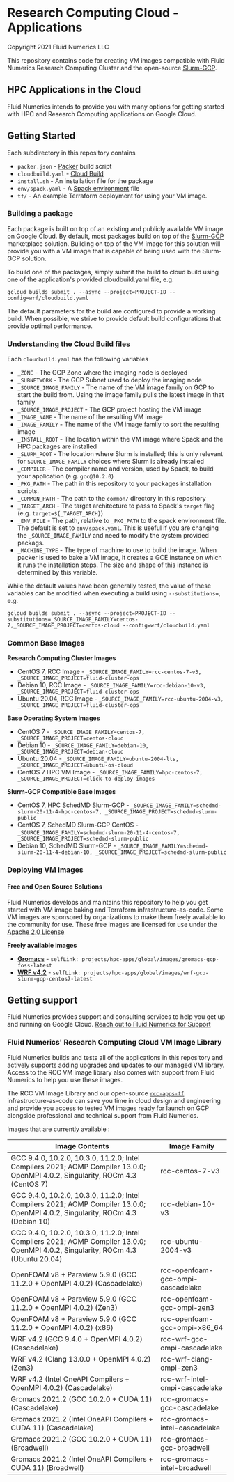 # Research Computing Cloud - Applications
Copyright 2021 Fluid Numerics LLC

This repository contains code for creating VM images compatible with Fluid Numerics Research Computing Cluster and the open-source [Slurm-GCP](https://github.com/schedmd/slurm-gcp).


## HPC Applications in the Cloud
Fluid Numerics intends to provide you with many options for getting started with HPC and Research Computing applications on Google Cloud.



## Getting Started
Each subdirectory in this repository contains
* `packer.json` - [Packer](https://packer.io) build script
* `cloudbuild.yaml` - [Cloud Build](https://cloud.google.com/build)
* `install.sh` - An installation file for the package
* `env/spack.yaml` - A [Spack environment](https://spack.readthedocs.io/en/latest/environments.html) file
* `tf/` - An example Terraform deployment for using your VM image.

### Building a package
Each package is built on top of an existing and publicly available VM image on Google Cloud. By default, most packages build on top of the [Slurm-GCP](https://console.cloud.google.com/marketplace/product/schedmd-slurm-public/schedmd-slurm-gcp) marketplace solution. Building on top of the VM image for this solution will provide you with a VM image that is capable of being used with the Slurm-GCP solution.

To build one of the packages, simply submit the build to cloud build using one of the application's provided cloudbuild.yaml file, e.g.

```
gcloud builds submit . --async --project=PROJECT-ID --config=wrf/cloudbuild.yaml
```
The default parameters for the build are configured to provide a working build. When possible, we strive to provide default build configurations that provide optimal performance.

### Understanding the Cloud Build files
Each `cloudbuild.yaml` has the following variables

* `_ZONE` -  The GCP Zone where the imaging node is deployed
* `_SUBNETWORK` - The GCP Subnet used to deploy the imaging node
* `_SOURCE_IMAGE_FAMILY` - The name of the VM image family on GCP to start the build from. Using the image family pulls the latest image in that family
* `_SOURCE_IMAGE_PROJECT` - The GCP project hosting the VM image
* `_IMAGE_NAME` - The name of the resulting VM image
* `_IMAGE_FAMILY` - The name of the VM image family to sort the resulting image
* `_INSTALL_ROOT` - The location within the VM image where Spack and the HPC packages are installed
* `_SLURM_ROOT` - The location where Slurm is installed; this is only relevant for `SOURCE_IMAGE_FAMILY` choices where Slurm is already installed
* `_COMPILER` - The compiler name and version, used by Spack, to build your application (e.g. `gcc@10.2.0`)
* `_PKG_PATH` - The path in this repository to your packages installation scripts.
* `_COMMON_PATH` - The path to the `common/` directory in this repository
* `_TARGET_ARCH` - The target architecture to pass to Spack's `target` flag (e.g. `target=${_TARGET_ARCH}`)
* `_ENV_FILE` - The path, relative to `_PKG_PATH` to the spack environment file. The default is set to `env/spack.yaml`. This is useful if you are changing the `_SOURCE_IMAGE_FAMILY` and need to modify the system provided packags.
* `_MACHINE_TYPE` - The type of machine to use to build the image. When packer is used to bake a VM image, it creates a GCE instance on which it runs the installation steps. The size and shape of this instance is determined by this variable.


While the default values have been generally tested, the value of these variables can be modified when executing a build using `--substitutions=`, e.g.
```
gcloud builds submit . --async --project=PROJECT-ID --substitutions=_SOURCE_IMAGE_FAMILY=centos-7,_SOURCE_IMAGE_PROJECT=centos-cloud --config=wrf/cloudbuild.yaml
```

### Common Base Images

**Research Computing Cluster Images**
* CentOS 7, RCC Image - `_SOURCE_IMAGE_FAMILY=rcc-centos-7-v3, _SOURCE_IMAGE_PROJECT=fluid-cluster-ops`
* Debian 10, RCC Image - `_SOURCE_IMAGE_FAMILY=rcc-debian-10-v3, _SOURCE_IMAGE_PROJECT=fluid-cluster-ops`
* Ubuntu 20.04, RCC Image - `_SOURCE_IMAGE_FAMILY=rcc-ubuntu-2004-v3, _SOURCE_IMAGE_PROJECT=fluid-cluster-ops`

**Base Operating System Images**
* CentOS 7 - `_SOURCE_IMAGE_FAMILY=centos-7, _SOURCE_IMAGE_PROJECT=centos-cloud`
* Debian 10 - `_SOURCE_IMAGE_FAMILY=debian-10, _SOURCE_IMAGE_PROJECT=debian-cloud`
* Ubuntu 20.04 - `_SOURCE_IMAGE_FAMILY=ubuntu-2004-lts, _SOURCE_IMAGE_PROJECT=ubuntu-os-cloud`
* CentOS 7 HPC VM Image - `_SOURCE_IMAGE_FAMILY=hpc-centos-7, _SOURCE_IMAGE_PROJECT=click-to-deploy-images`

**Slurm-GCP Compatible Base Images**
* CentOS 7, HPC SchedMD Slurm-GCP - `_SOURCE_IMAGE_FAMILY=schedmd-slurm-20-11-4-hpc-centos-7, _SOURCE_IMAGE_PROJECT=schedmd-slurm-public`
* CentOS 7, SchedMD Slurm-GCP CentOS - `_SOURCE_IMAGE_FAMILY=schedmd-slurm-20-11-4-centos-7, _SOURCE_IMAGE_PROJECT=schedmd-slurm-public`
* Debian 10, SchedMD Slurm-GCP - `_SOURCE_IMAGE_FAMILY=schedmd-slurm-20-11-4-debian-10, _SOURCE_IMAGE_PROJECT=schedmd-slurm-public`


### Deploying VM Images

#### Free and Open Source Solutions
Fluid Numerics develops and maintains this repository to help you get started with VM image baking and Terraform infrastructure-as-code. 
Some VM images are sponsored by organizations to make them freely available to the community for use. These free images are licensed for use under the [Apache 2.0 License](./LICENSE)

**Freely available images**
* [**Gromacs**](./gromacs/tf/slurm) - `selfLink: projects/hpc-apps/global/images/gromacs-gcp-foss-latest`
* [**WRF v4.2**](./wrf/tf/slurm) - `selfLink: projects/hpc-apps/global/images/wrf-gcp-slurm-gcp-centos7-latest`


## Getting support
Fluid Numerics provides support and consulting services to help you get up and running on Google Cloud. [Reach out to Fluid Numerics for Support](https://help.fluidnumerics.com/support)

### Fluid Numerics' Research Computing Cloud VM Image Library
Fluid Numerics builds and tests all of the applications in this repository and actively supports adding upgrades and updates to our managed VM library. Access to the RCC VM image library also comes with support from Fluid Numerics to help you use these images. 

The RCC VM Image Library and our open-source [`rcc-apps-tf`](https://github.com/FluidNumerics/rcc-apps-tf) infrastructure-as-code can save you time in cloud design and engineering and provide you access to tested VM images ready for launch on GCP alongside professional and technical support from Fluid Numerics.


Images that are currently available :

Image Contents | Image Family
-------------- | ------------
GCC 9.4.0, 10.2.0, 10.3.0, 11.2.0; Intel Compilers 2021; AOMP Compiler 13.0.0; OpenMPI 4.0.2, Singularity, ROCm 4.3 (CentOS 7) | rcc-centos-7-v3 
GCC 9.4.0, 10.2.0, 10.3.0, 11.2.0; Intel Compilers 2021; AOMP Compiler 13.0.0; OpenMPI 4.0.2, Singularity, ROCm 4.3 (Debian 10) | rcc-debian-10-v3 
GCC 9.4.0, 10.2.0, 10.3.0, 11.2.0; Intel Compilers 2021; AOMP Compiler 13.0.0; OpenMPI 4.0.2, Singularity, ROCm 4.3 (Ubuntu 20.04) | rcc-ubuntu-2004-v3 
OpenFOAM v8 + Paraview 5.9.0 (GCC 11.2.0 + OpenMPI 4.0.2) (Cascadelake) | rcc-openfoam-gcc-ompi-cascadelake
OpenFOAM v8 + Paraview 5.9.0 (GCC 11.2.0 + OpenMPI 4.0.2) (Zen3) | rcc-openfoam-gcc-ompi-zen3
OpenFOAM v8 + Paraview 5.9.0 (GCC 11.2.0 + OpenMPI 4.0.2) (x86) | rcc-openfoam-gcc-ompi-x86_64
WRF v4.2 (GCC 9.4.0 + OpenMPI 4.0.2) (Cascadelake)| rcc-wrf-gcc-ompi-cascadelake
WRF v4.2 (Clang 13.0.0 + OpenMPI 4.0.2) (Zen3)| rcc-wrf-clang-ompi-zen3
WRF v4.2 (Intel OneAPI Compilers + OpenMPI 4.0.2) (Cascadelake) | rcc-wrf-intel-ompi-cascadelake
Gromacs 2021.2 (GCC 10.2.0 + CUDA 11) (Cascadelake) | rcc-gromacs-gcc-cascadelake
Gromacs 2021.2 (Intel OneAPI Compilers + CUDA 11) (Cascadelake) | rcc-gromacs-intel-cascadelake
Gromacs 2021.2 (GCC 10.2.0 + CUDA 11) (Broadwell) | rcc-gromacs-gcc-broadwell
Gromacs 2021.2 (Intel OneAPI Compilers + CUDA 11) (Broadwell) | rcc-gromacs-intel-broadwell
